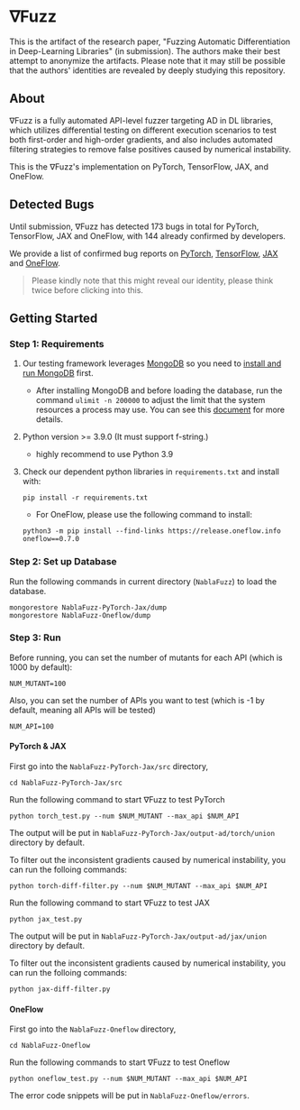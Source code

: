 # ∇Fuzz

This is the artifact of the research paper, "Fuzzing Automatic Differentiation in Deep-Learning Libraries" (in submission). The authors make their best attempt to anonymize the artifacts. Please note that it may still be possible that the authors' identities are revealed by deeply studying this repository.

## About

∇Fuzz is a fully automated API-level fuzzer targeting AD in DL libraries, which utilizes differential testing on different execution scenarios to test both first-order and high-order gradients, and also includes automated filtering strategies to remove false positives caused by numerical instability.

This is the ∇Fuzz's implementation on PyTorch, TensorFlow, JAX, and OneFlow.

## Detected Bugs

Until submission, ∇Fuzz has detected 173 bugs in total for PyTorch, TensorFlow, JAX and OneFlow, with 144 already confirmed by developers.

We provide a list of confirmed bug reports on [PyTorch](https://github.com/NablaFuzz/NablaFuzz/blob/main/PyTorch-confirmed-bugs.csv), [TensorFlow](https://github.com/NablaFuzz/NablaFuzz/blob/main/TensorFlow-confirmed-bugs.csv), [JAX](https://github.com/NablaFuzz/NablaFuzz/blob/main/Jax-confirmed-bugs.csv) and [OneFlow](https://github.com/NablaFuzz/NablaFuzz/blob/main/OneFlow-confirmed-bugs.csv).
> Please kindly note that this might reveal our identity, please think twice before clicking into this.

## Getting Started

### Step 1: Requirements

1. Our testing framework leverages [MongoDB](https://www.mongodb.com/) so you need to [install and run MongoDB](https://docs.mongodb.com/manual/installation/) first.

	- After installing MongoDB and before loading the database, run the command `ulimit -n 200000` to adjust the limit that the system resources a process may use. You can see this [document](https://docs.mongodb.com/manual/reference/ulimit/) for more details.

2. Python version >= 3.9.0 (It must support f-string.)

	- highly recommend to use Python 3.9

3. Check our dependent python libraries in `requirements.txt` and install with:

	```
	pip install -r requirements.txt
	```
	
	- For OneFlow, please use the following command to install:
	
	```shell
	python3 -m pip install --find-links https://release.oneflow.info oneflow==0.7.0
	```

### Step 2: Set up Database

Run the following commands in current directory (`NablaFuzz`) to load the database.

```shell
mongorestore NablaFuzz-PyTorch-Jax/dump
mongorestore NablaFuzz-Oneflow/dump
```


### Step 3: Run

Before running, you can set the number of mutants for each API (which is 1000 by default):

```shell
NUM_MUTANT=100
```

Also, you can set the number of APIs you want to test (which is -1 by default, meaning all APIs will be tested)

```shell
NUM_API=100
```

#### PyTorch & JAX

First go into the `NablaFuzz-PyTorch-Jax/src` directory,

```shell
cd NablaFuzz-PyTorch-Jax/src
```

Run the following command to start ∇Fuzz to test PyTorch

```shell
python torch_test.py --num $NUM_MUTANT --max_api $NUM_API
```

The output will be put in `NablaFuzz-PyTorch-Jax/output-ad/torch/union` directory by default. 

To filter out the inconsistent gradients caused by numerical instability, you can run the folloing commands:

```shell
python torch-diff-filter.py --num $NUM_MUTANT --max_api $NUM_API
```

Run the following command to start ∇Fuzz to test JAX

```shell
python jax_test.py
```

The output will be put in `NablaFuzz-PyTorch-Jax/output-ad/jax/union` directory by default. 

To filter out the inconsistent gradients caused by numerical instability, you can run the folloing commands:

```shell
python jax-diff-filter.py
```

#### OneFlow

First go into the `NablaFuzz-Oneflow` directory,

```shell
cd NablaFuzz-Oneflow
```

Run the following commands to start ∇Fuzz to test Oneflow

```shell
python oneflow_test.py --num $NUM_MUTANT --max_api $NUM_API
```

The error code snippets will be put in `NablaFuzz-Oneflow/errors`. 
